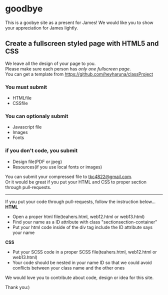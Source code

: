 # goodbye

This is a goobye site as a present for James!
We would like you to show your appreciation for James lightly.


## Create a fullscreen styled page with HTML5 and CSS  
We leave all the design of your page to you.  
Please make sure each person has *only one fullscreen page*.  
You can get a template from https://github.com/heyharuna/classProject  

### You must submit
* HTMLfile
* CSSfile


### You can optionaly submit
* Javascript file
* Images
* Fonts


### if you don't code, you submit
  * Design file(PDF or jpeg)
  * Resources(if you use local fonts or images)
  
  


You can submit your compressed file to <tkc4822@gmail.com>.  
Or it would be great if you put your HTML and CSS to proper section through pull-requests.

********
   
If you put your code through pull-requests, follow the instruction below...  
**HTML**
  * Open a proper html file(teahers.html, web12.html or web13.html) 
  * Find your name as a ID attribute with class "sectionsection-container"
  * Put your html code inside of the div tag include the ID attribute says your name

  
**CSS**
  * Put your SCSS code in a proper SCSS file(teahers.html, web12.html or web13.html) 
  * Your code should be nested in your name ID so that we could avoid conflicts between your class name and the other ones  
       

We would love you to contribute about code, design or idea for this site.

Thank you:)

